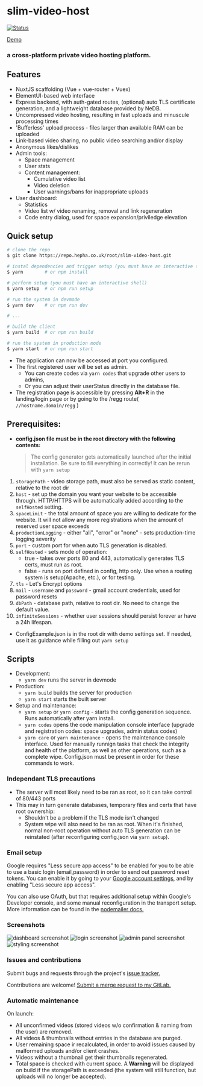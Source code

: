 # slim-video-host

[![Status](https://travis-ci.org/scharkee/slim-video-host.svg?branch=master)](https://travis-ci.org/scharkee/slim-video-host)

[Demo](https://svh.demos.matasr.com/)

### a cross-platform private video hosting platform.

## Features

- NuxtJS scaffolding (Vue + vue-router + Vuex)
- ElementUI-based web interface
- Express backend, with auth-gated routes, (optional) auto TLS certificate generation, and a lightweight database provided by NeDB.
- Uncompressed video hosting, resulting in fast uploads and minuscule processing times
- 'Bufferless' upload process - files larger than available RAM can be uploaded
- Link-based video sharing, no public video searching and/or display
- Anonymous likes/dislikes
- Admin tools:
  - Space management
  - User stats
  - Content management:
    - Cumulative video list
    - Video deletion
    - User warnings/bans for inappropriate uploads
- User dashboard:
  - Statistics
  - Video list w/ video renaming, removal and link regeneration
  - Code entry dialog, used for space expansion/priviledge elevation

## Quick setup

```bash
# clone the repo
$ git clone https://repo.hepha.co.uk/root/slim-video-host.git

# instal dependencies and trigger setup (you must have an interactive shell)
$ yarn        # or npm install

# perform setup (you must have an interactive shell)
$ yarn setup  # or npm run setup

# run the system in devmode
$ yarn dev    # or npm run dev

# ...

# build the client
$ yarn build  # or npm run build

# run the system in production mode
$ yarn start  # or npm run start
```

- The application can now be accessed at port you configured.
- The first registered user will be set as admin.
  - You can create codes via `yarn codes` that upgrade other users to admins,
  - Or you can adjust their userStatus directly in the database file.
- The registration page is accessible by pressing **Alt+R** in the landing/login page or by going to the /regg route( `//hostname.domain/regg` )

## Prerequisites:

- **config.json file must be in the root directory with the following contents:**

  > The config generator gets automatically launched after the initial installation. Be sure to fill everything in correctly! It can be rerun with `yarn setup`

1. `storagePath` - video storage path, must also be served as static content, relative to the root dir
2. `host` - set up the domain you want your website to be accessible through. HTTP/HTTPS will be automatically added according to the `selfHosted` setting.
3. `spaceLimit` - the total amount of space you are willing to dedicate for the website. It will not allow any more registrations when the amount of reserved user space exceeds
4. `productionLogging` - either "all", "error" or "none" - sets production-time logging severity
5. `port` - custom port for when auto TLS generation is disabled.
6. `selfHosted` - sets mode of operation:
   - true - takes over ports 80 and 443, automatically generates TLS certs, must run as root.
   - false - runs on port defined in config, http only. Use when a routing system is setup(Apache, etc.), or for testing.
7. `tls` - Let's Encrypt options
8. `mail` - `username` and `password` - gmail account credentials, used for password resets
9. `dbPath` - database path, relative to root dir. No need to change the default value.
10. `infiniteSessions` - whether user sessions should persist forever ar have a 24h lifespan.

- ConfigExample.json is in the root dir with demo settings set. If needed, use it as guidance while filling out `yarn setup`

## Scripts

- Development:
  - `yarn dev` runs the server in devmode
- Production:
  - `yarn build` builds the server for production
  - `yarn start` starts the built server
- Setup and maintenance:
  - `yarn setup` or `yarn config` - starts the config generation sequence. Runs automatically after yarn install.
  - `yarn codes` opens the code manipulation console interface (upgrade and registration codes: space upgrades, admin status codes)
  - `yarn care` or `yarn maintenance` - opens the maintenance console interface. Used for manually runnign tasks that check the integrity and health of the platform, as well as other operations, such as a complete wipe. Config.json must be present in order for these commands to work.

### Independant TLS precautions

- The server will most likely need to be ran as root, so it can take control of 80/443 ports
- This may in turn generate databases, temporary files and certs that have root ownership:
  - Shouldn't be a problem if the TLS mode isn't changed
  - System wipe will also need to be ran as root. When it's finished, normal non-root operation without auto TLS generation can be reinstated (after reconfiguring config.json via `yarn setup`).

### Email setup

Google requires "Less secure app access" to be enabled for you to be able to use a basic login (email,password) in order to send out password reset tokens. You can enable it by going to your [Google account settings](https://myaccount.google.com/), and by enabling "Less secure app access".

You can also use OAuth, but that requires additional setup within Google's Developer console, and some manual reconfiguration in the transport setup. More information can be found in the [nodemailer docs.](https://nodemailer.com/usage/using-gmail/)

### Screenshots

![dashboard screenshot](https://i.imgur.com/ozd2tCH.png "Dashboard")
![login screenshot](https://i.imgur.com/S0P51Bx.jpg "Login")
![admin panel screenshot](https://i.imgur.com/llwidnK.png "Admin Panel")
![styling screenshot](https://i.imgur.com/RSpxYQX.png "Admin style options")

### Issues and contributions

Submit bugs and requests through the project's [issue tracker.](https://repo.hepha.co.uk/root/slim-video-host/issues)

Contributions are welcome! [Submit a merge request to my GitLab.](https://repo.hepha.co.uk/root/slim-video-host/merge_requests)

### Automatic maintenance

On launch:

- All unconfirmed videos (stored videos w/o confirmation & naming from the user) are removed.
- All videos & thumbnails without entries in the database are purged.
- User remaining space ir recalculated, in order to avoid issues caused by malformed uploads and/or client crashes.
- Videos without a thumbnail get their thumbnails regenerated.
- Total space is checked with current space. A **Warning** will be displayed on build if the storagePath is exceeded (the system will still function, but uploads will no longer be accepted).
